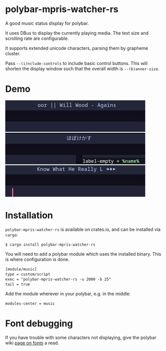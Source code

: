 # polybar-mpris-watcher-rs

A good music status display for polybar.

It uses DBus to display the currently playing media. The text size and scrolling rate are configurable.

It supports extended unicode characters, parsing them by grapheme cluster.

Pass `--(i)nclude-controls` to include basic control buttons. This will shorten the display window such
that the overall width is `--(b)anner-size`.

# Demo

![demo](assets/demo.gif)
![demo](assets/demo2.gif)
![demo](assets/demo3.gif)

# Installation

`polybar-mpris-watcher-rs` is available on crates.io, and can be installed via `cargo`:

```
$ cargo install polybar-mpris-watcher-rs
```

You will need to add a polybar module which uses the installed binary. This is where configuration is done.

```
[module/music]
type = custom/script
exec = "polybar-mpris-watcher-rs -u 2000 -b 25"
tail = true
```

Add the module wherever in your polybar, e.g. in the middle:

```
modules-center = music
```

# Font debugging

If you have trouble with some characters not displaying, give the polybar wiki [page on fonts](https://github.com/polybar/polybar/wiki/Fonts) a read.




